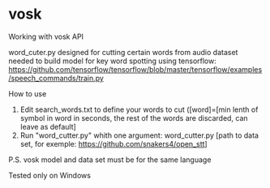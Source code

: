 # vosk
Working with vosk API

word_cuter.py designed for cutting certain words from audio dataset needed to build model for key word spotting using tensorflow:  https://github.com/tensorflow/tensorflow/blob/master/tensorflow/examples/speech_commands/train.py

How to use
1. Edit search_words.txt to define your words to cut ([word]=[min lenth of symbol in word in seconds, the rest of the words are discarded, can leave as default]
2. Run "word_cutter.py" whith one argument: word_cutter.py [path to data set, for exemple: https://github.com/snakers4/open_stt]

P.S. vosk model and data set must be for the same language

Tested only on Windows
